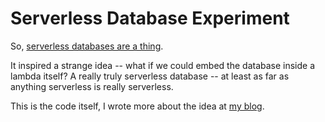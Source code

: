 # Serverless Database Experiment

So, [serverless databases are a thing](https://aws.amazon.com/rds/aurora/serverless/).

It inspired a strange idea -- what if we could embed the database inside a lambda itself? A really truly serverless database -- at least as far as anything serverless is really serverless.

This is the code itself, I wrote more about the idea at [my blog](https://serialized.net/2018/07/serverless_db/).
